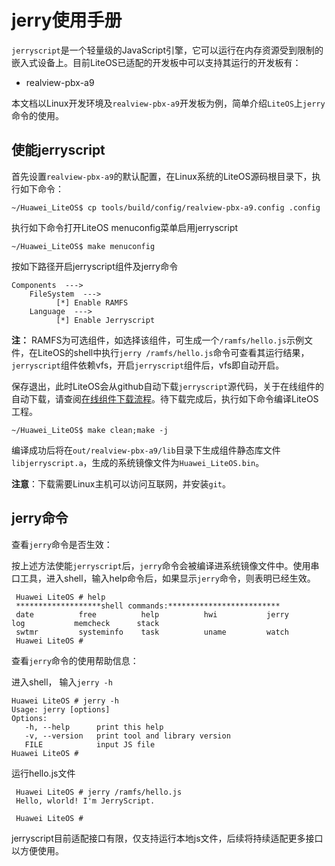 # jerry使用手册

  `jerryscript`是一个轻量级的JavaScript引擎，它可以运行在内存资源受到限制的嵌入式设备上。目前LiteOS已适配的开发板中可以支持其运行的开发板有：
  - realview-pbx-a9

  本文档以Linux开发环境及`realview-pbx-a9`开发板为例，简单介绍`LiteOS`上`jerry`命令的使用。

## 使能jerryscript

  首先设置`realview-pbx-a9`的默认配置，在Linux系统的LiteOS源码根目录下，执行如下命令：
  ```
  ~/Huawei_LiteOS$ cp tools/build/config/realview-pbx-a9.config .config
  ```
  执行如下命令打开LiteOS menuconfig菜单启用jerryscript
  ```
  ~/Huawei_LiteOS$ make menuconfig
  ```
  按如下路径开启jerryscript组件及jerry命令
  ```
  Components  --->
      FileSystem  --->
            [*] Enable RAMFS
      Language  --->
            [*] Enable Jerryscript
  ```
  **注：** RAMFS为可选组件，如选择该组件，可生成一个`/ramfs/hello.js`示例文件，在LiteOS的shell中执行`jerry /ramfs/hello.js`命令可查看其运行结果，
  `jerryscript`组件依赖vfs，开启`jerryscript`组件后，vfs即自动开启。

  保存退出，此时LiteOS会从github自动下载`jerryscript`源代码，关于在线组件的自动下载，请查阅<a href="https://gitee.com/LiteOS/LiteOS_Components#在线组件下载流程" target="_blank">在线组件下载流程</a>。待下载完成后，执行如下命令编译LiteOS工程。
  ```
  ~/Huawei_LiteOS$ make clean;make -j
  ```
  编译成功后将在`out/realview-pbx-a9/lib`目录下生成组件静态库文件`libjerryscript.a`，生成的系统镜像文件为`Huawei_LiteOS.bin`。
 
 **注意**：下载需要Linux主机可以访问互联网，并安装`git`。

## jerry命令
   查看`jerry`命令是否生效：

   按上述方法使能`jerryscript`后，`jerry`命令会被编译进系统镜像文件中。使用串口工具，进入shell，输入help命令后，如果显示`jerry`命令，则表明已经生效。
  ```
   Huawei LiteOS # help
   *******************shell commands:*************************
   date          free          help          hwi           jerry         log           memcheck      stack         
   swtmr         systeminfo    task          uname         watch         
   Huawei LiteOS # 
  ```

  查看`jerry`命令的使用帮助信息：

   进入shell， 输入`jerry -h`
   ```
   Huawei LiteOS # jerry -h
   Usage: jerry [options]
   Options:
      -h, --help      print this help
      -v, --version   print tool and library version
      FILE            input JS file
   Huawei LiteOS # 
   ```

  运行hello.js文件
  ```
   Huawei LiteOS # jerry /ramfs/hello.js
   Hello, wlorld! I'm JerryScript.

   Huawei LiteOS #
  ```

  jerryscript目前适配接口有限，仅支持运行本地js文件，后续将持续适配更多接口以方便使用。
